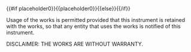 {{#if placeholder0}}{{placeholder0}}{{else}}<Copyright Information>{{/if}}

Usage of the works is permitted provided that this instrument is retained with the works, so that any entity that uses the works is notified of this instrument.

DISCLAIMER: THE WORKS ARE WITHOUT WARRANTY.